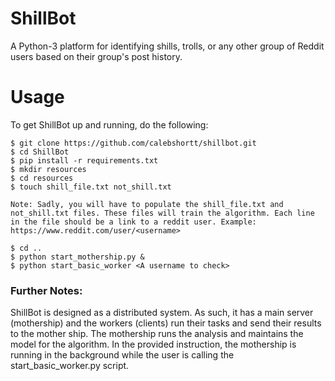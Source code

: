 # ShillBot

A Python-3 platform for identifying shills, trolls, or any other group of Reddit users based on their group's post history.

# Usage

To get ShillBot up and running, do the following:

    $ git clone https://github.com/calebshortt/shillbot.git
    $ cd ShillBot
    $ pip install -r requirements.txt
    $ mkdir resources
    $ cd resources
    $ touch shill_file.txt not_shill.txt

    Note: Sadly, you will have to populate the shill_file.txt and not_shill.txt files. These files will train the algorithm. Each line in the file should be a link to a reddit user. Example: https://www.reddit.com/user/<username>

    $ cd ..
    $ python start_mothership.py &
    $ python start_basic_worker <A username to check>


### Further Notes:

ShillBot is designed as a distributed system. As such, it has a main server (mothership) and the workers (clients) run their tasks and send their results to the mother ship. The mothership runs the analysis and maintains the model for the algorithm. In the provided instruction, the mothership is running in the background while the user is calling the start_basic_worker.py script.








